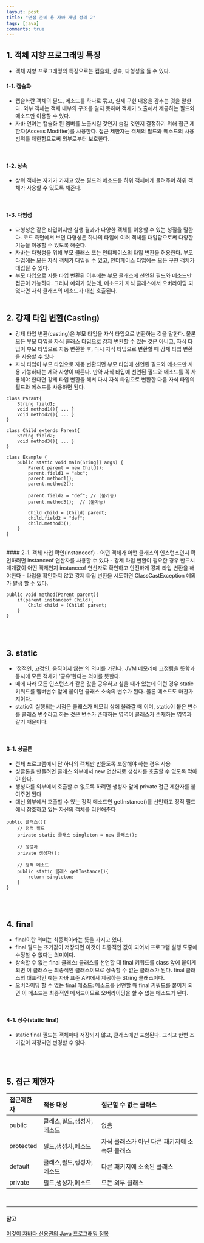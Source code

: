 ```yaml
---
layout: post
title: "면접 준비 용 자바 개념 정리 2"
tags: [java]
comments: true
---
```


## 1. 객체 지향 프로그래밍 특징
- 객체 지향 프로그래밍의 특징으로는 캡슐화, 상속, 다형성을 들 수 있다.

#### 1-1. 캡슐화
- 캡슐화란 객체의 필드, 메소드를 하나로 묶고, 실제 구현 내용을 감추는 것을 말한다. 외부 객체는 객체 내부의 구조를 알지 못하며 객체가 노출해서 제공하는 필드와 메소드만 이용할 수 있다.
- 자바 언어는 캡슐화 된 멤버를 노출시킬 것인지 숨길 것인지 결정하기 위해 접근 제한자(Access Modifier)를 사용한다. 접근 제한자는 객체의 필드와 메소드의 사용 범위를 제한함으로써 외부로부터 보호한다.
<br>

#### 1-2. 상속
- 상위 객체는 자기가 가지고 있는 필드와 메소드를 하위 객체에게 물려주어 하위 객체가 사용할 수 있도록 해준다.
<br>

#### 1-3. 다형성
- 다형성은 같은 타입이지만 실행 결과가 다양한 객체를 이용할 수 있는 성질을 말한다. 코드 측면에서 보면 다형성은 하나의 타입에 여러 객체를 대입함으로써 다양한 기능을 이용할 수 있도록 해준다.
- 자바는 다형성을 위해 부모 클래스 또는 인터페이스의 타입 변환을 허용한다. 부모 타입에는 모든 자식 객체가 대입될 수 있고, 인터페이스 타입에는 모든 구현 객체가 대입될 수 있다.
- 부모 타입으로 자동 타입 변환된 이후에는 부모 클래스에 선언된 필드와 메소드만 접근이 가능하다. 그러나 예외가 있는데, 메소드가 자식 클래스에서 오버라이딩 되었다면 자식 클래스의 메소드가 대신 호출된다.
<br><br>

## 2. 강제 타입 변환(Casting)
- 강제 타입 변환(casting)은 부모 타입을 자식 타입으로 변환하는 것을 말한다. 물론 모든 부모 타입을 자식 클래스 타입으로 강제 변환할 수 있는 것은 아니고, 자식 타입이 부모 타입으로 자동 변환한 후, 다시 자식 타입으로 변환할 때 강제 타입 변환을 사용할 수 있다
- 자식 타입이 부모 타입으로 자동 변환되면 부모 타입에 선언된 필드와 메소드만 사용 가능하다는 제약 사항이 따른다. 만약 자식 타입에 선언된 필드와 메소드를 꼭 사용해야 한다면 강제 타입 변환을 해서 다시 자식 타입으로 변환한 다음 자식 타입의 필드와 메소드를 사용하면 된다.  

```
class Parant{
    String field1;
    void method1(){ ... }
    void method2(){ ... }
}

class Child extends Parent{
    String field2;
    void method3(){ ... }
}

class Example {
    public static void main(Sring[] args) {
        Parent parent = new Child();
        parent.field1 = "abc";
        parent.method1();
        parent.method2();

        parent.field2 = "def"; // (불가능)
        parent.method3();  // (불가능)

        Child child = (Child) parent;
        child.field2 = "def";
        child.method3();
    }
}

```
<br>
#### 2-1. 객체 타입 확인(instanceof)
- 어떤 객체가 어떤 클래스의 인스턴스인지 확인하려면 instanceof 연산자를 사용할 수 있다
- 강제 타입 변환이 필요한 경우 반드시 매개값이 어떤 객체인지 instanceof 연산자로 확인하고 안전하게 강제 타입 변환을 해야한다  
- 타입을 확인하지 않고 강제 타입 변환을 시도하면 ClassCastException 예외가 발생 할 수 있다.

```
public void method(Parent parent){
    if(parent instanceof Child){
        Child child = (Child) parent;
    }
}
```

<br><br>
## 3. static
- '정적인, 고정인, 움직이지 않는'의 의미를 가진다. JVM 메모리에 고정됨을 뜻함과 동시에 모든 객체가 '공유'한다는 의미를 뜻한다. 
- 때에 따라 모든 인스턴스가 같은 값을 공유하고 싶을 때가 있는데 이런 경우 static 키워드를 멤버변수 앞에 붙이면 클래스 소속의 변수가 된다. 물론 메소드도 마찬가지이다.
- static이 실행되는 시점은 클래스가 메모리 상에 올라갈 때 이며, static이 붙은 변수를 클래스 변수라고 하는 것은 변수가 존재하는 영역이 클래스가 존재하는 영역과 같기 때문이다.

<br>

#### 3-1. 싱글톤
- 전체 프로그램에서 단 하나의 객체만 만들도록 보장해야 하는 경우 사용
- 싱글톤을 만들려면 클래스 외부에서 new 연산자로 생성자를 호출할 수 없도록 막아야 한다.
- 생성자를 외부에서 호출할 수 없도록 하려면 생성자 앞에 private 접근 제한자를 붙여주면 된다
- 대신 외부에서 호출할 수 있는 정적 메소드인 getInstance()를 선언하고 정적 필드에서 참조하고 있는 자신의 객체를 리턴해준다  

```
public 클래스(){
    // 정적 필드
    private static 클래스 singleton = new 클래스();

    // 생성자
    private 생성자();

    // 정적 메소드
    public static 클래스 getInstance(){
        return singleton;
    }
}
```

<br><br>

## 4. final
- final이란 의미는 최종적이라는 뜻을 가지고 있다.
- final 필드는 초기값이 저장되면 이것이 최종적인 값이 되어서 프로그램 실행 도중에 수정할 수 없다는 의미이다.
- 상속할 수 없는 final 클래스: 클래스를 선언할 때 final 키워드를 class 앞에 붙이게 되면 이 클래스는 최종적인 클래스이므로 상속할 수 없는 클래스가 된다. final 클래스의 대표적인 예는 자바 표준 API에서 제공하는 String 클래스이다.
- 오버라이딩 할 수 없는 final 메소드: 메소드를 선언할 때 final 키워드를 붙이게 되면 이 메소드는 최종적인 메서드이므로 오버라이딩을 할 수 없는 메소드가 된다. 
<br>

#### 4-1. 상수(static final)
- static final 필드는 객체마다 저장되지 않고, 클래스에만 포함된다. 그리고 한번 초기값이 저장되면 변경할 수 없다.

<br><br>

## 5. 접근 제한자  

| 접근제한자 | 적용 대상 | 접근할 수 없는 클래스 |
|:-----|:----|:----|
| public | 클래스,필드,생성자,메소드 | 없음 |
| protected | 필드,생성자,메소드 | 자식 클래스가 아닌 다른 패키지에 소속된 클래스 |
| default | 클래스,필드,생성자,메소드 | 다른 패키지에 소속된 클래스 |
| private | 필드,생성자,메소드 | 모든 외부 클래스 |

<br>


---
#### 참고
[이것이 자바다 신용권의 Java 프로그래밍 정복]() <br>